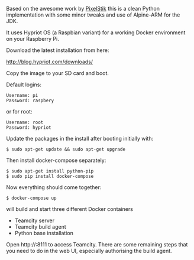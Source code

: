 Based on the awesome work by [PixelStik](https://github.com/pixelistik/rpi-teamcity) 
this is a clean Python implementation with some minor tweaks and use of Alpine-ARM for the JDK.

It uses Hypriot OS (a Raspbian variant) for a working Docker environment on your
Raspberry Pi.

Download the latest installation from here:

http://blog.hypriot.com/downloads/

Copy the image to your SD card and boot.

Default logins:

    Username: pi
    Password: raspbery

or for root:

    Username: root
    Password: hypriot


Update the packages in the install after booting initially with:

    $ sudo apt-get update && sudo apt-get upgrade

Then install docker-compose separately:

    $ sudo apt-get install python-pip
    $ sudo pip install docker-compose

Now everything should come together:

    $ docker-compose up

will build and start three different Docker containers

- Teamcity server
- Teamcity build agent
- Python base installation

Open http://<host>:8111 to access Teamcity. There are some remaining steps
that you need to do in the web UI, especially authorising the build agent.
